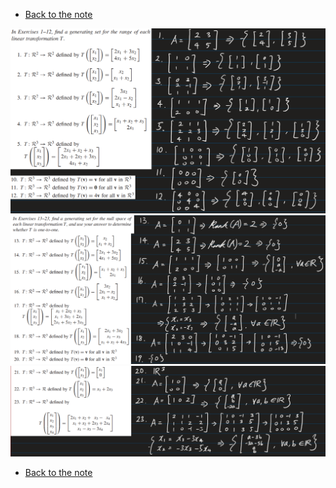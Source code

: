 * [Back to the note](./note.md)

![](images/ex001.png)   
![](images/ex002.png)   
![](images/ex003.png)   


* [Back to the note](./note.md)